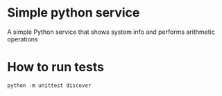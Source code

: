 # Simple python service
A simple Python service that shows system info and performs arithmetic operations

# How to run tests
```
python -m unittest discover
```
